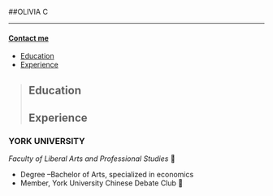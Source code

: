 ##OLIVIA C
***
#### [Contact me][em] 
[em]: mailto:lala@gmail.com "Send email"

- [Education](#Education)
- [Experience](#Experience)

> ## Education ##
> ## Experience ##

### YORK UNIVERSITY                                                                                                          
_Faculty of Liberal Arts and Professional Studies_
	
* Degree –Bachelor of Arts, specialized in economics
* Member, York University Chinese Debate Club


